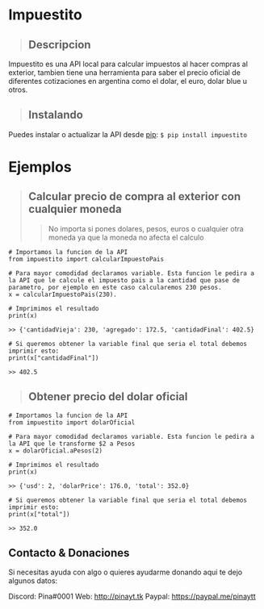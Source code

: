 # Impuestito
> ## Descripcion
Impuestito es una API local para calcular impuestos al hacer compras al exterior, tambien tiene una herramienta para saber el precio oficial de diferentes cotizaciones en argentina como el dolar, el euro, dolar blue u otros. 
> ## Instalando
Puedes instalar o actualizar la API desde [pip](https://pip.pypa.io/en/stable/getting-started/):
```$ pip install impuestito```

 
# Ejemplos
> ## Calcular precio de compra al exterior con cualquier moneda
>> No importa si pones dolares, pesos, euros o cualquier otra moneda ya que la moneda no afecta el calculo
```
# Importamos la funcion de la API
from impuestito import calcularImpuestoPais

# Para mayor comodidad declaramos variable. Esta funcion le pedira a la API que le calcule el impuesto pais a la cantidad que pase de parametro, por ejemplo en este caso calcularemos 230 pesos.
x = calcularImpuestoPais(230).

# Imprimimos el resultado
print(x)

>> {'cantidadVieja': 230, 'agregado': 172.5, 'cantidadFinal': 402.5}

# Si queremos obtener la variable final que seria el total debemos imprimir esto:
print(x["cantidadFinal"])

>> 402.5

```

> ## Obtener precio del dolar oficial 
```
# Importamos la funcion de la API
from impuestito import dolarOficial

# Para mayor comodidad declaramos variable. Esta funcion le pedira a la API que le transforme $2 a Pesos
x = dolarOficial.aPesos(2)

# Imprimimos el resultado
print(x)

>> {'usd': 2, 'dolarPrice': 176.0, 'total': 352.0}

# Si queremos obtener la variable final que seria el total debemos imprimir esto:
print(x["total"])

>> 352.0

```

## Contacto & Donaciones
Si necesitas ayuda con algo o quieres ayudarme donando aqui te dejo algunos datos:

Discord: Pina#0001
Web: http://pinayt.tk
Paypal: https://paypal.me/pinaytt
